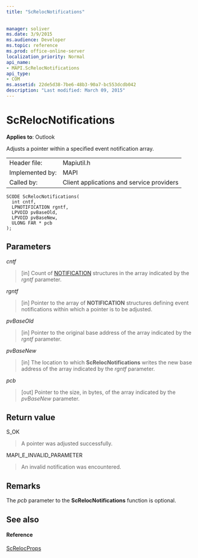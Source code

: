 ```yaml
---
title: "ScRelocNotifications"
 
 
manager: soliver
ms.date: 3/9/2015
ms.audience: Developer
ms.topic: reference
ms.prod: office-online-server
localization_priority: Normal
api_name:
- MAPI.ScRelocNotifications
api_type:
- COM
ms.assetid: 22de5d38-7be6-48b3-90a7-bc553dcdb042
description: "Last modified: March 09, 2015"
---
```


# ScRelocNotifications

  
  
**Applies to**: Outlook 
  
Adjusts a pointer within a specified event notification array. 
  
|||
|:-----|:-----|
|Header file:  <br/> |Mapiutil.h  <br/> |
|Implemented by:  <br/> |MAPI  <br/> |
|Called by:  <br/> |Client applications and service providers  <br/> |
   
```
SCODE ScRelocNotifications(
  int cntf,
  LPNOTIFICATION rgntf,
  LPVOID pvBaseOld,
  LPVOID pvBaseNew,
  ULONG FAR * pcb
);
```

## Parameters

 _cntf_
  
> [in] Count of [NOTIFICATION](notification.md) structures in the array indicated by the  _rgntf_ parameter. 
    
 _rgntf_
  
> [in] Pointer to the array of **NOTIFICATION** structures defining event notifications within which a pointer is to be adjusted. 
    
 _pvBaseOld_
  
> [in] Pointer to the original base address of the array indicated by the  _rgntf_ parameter. 
    
 _pvBaseNew_
  
> [in] The location to which **ScRelocNotifications** writes the new base address of the array indicated by the  _rgntf_ parameter. 
    
 _pcb_
  
> [out] Pointer to the size, in bytes, of the array indicated by the  _pvBaseNew_ parameter. 
    
## Return value

S_OK
  
> A pointer was adjusted successfully.
    
MAPI_E_INVALID_PARAMETER
  
> An invalid notification was encountered.
    
## Remarks

The  _pcb_ parameter to the **ScRelocNotifications** function is optional. 
  
## See also

#### Reference

[ScRelocProps](screlocprops.md)

